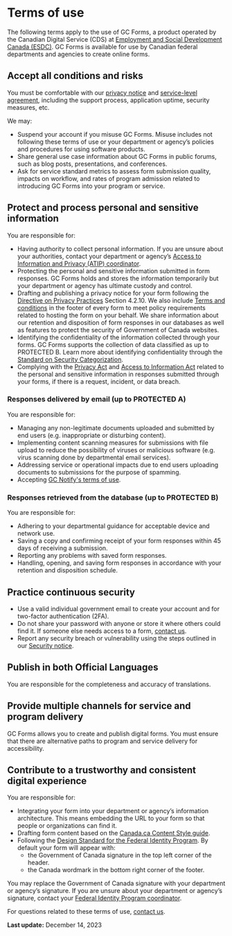 # Terms of use

The following terms apply to the use of GC Forms, a product operated by the Canadian Digital Service (CDS) at [Employment and Social Development Canada (ESDC)](https://www.canada.ca/en/employment-social-development.html). GC Forms is available for use by Canadian federal departments and agencies to create online forms.

## Accept all conditions and risks

You must be comfortable with our [privacy notice](https://articles.alpha.canada.ca/forms-formulaires/privacy-notice-statement/) and [service-level agreement](/en/sla), including the support process, application uptime, security measures, etc.

We may:

- Suspend your account if you misuse GC Forms. Misuse includes not following these terms of use or your department or agency’s policies and procedures for using software products.
- Share general use case information about GC Forms in public forums, such as blog posts, presentations, and conferences.
- Ask for service standard metrics to assess form submission quality, impacts on workflow, and rates of program admission related to introducing GC Forms into your program or service.

## Protect and process personal and sensitive information

You are responsible for:

- Having authority to collect personal information. If you are unsure about your authorities, contact your department or agency’s [Access to Information and Privacy (ATIP) coordinator](https://www.tbs-sct.canada.ca/ap/atip-aiprp/coord-eng.asp).
- Protecting the personal and sensitive information submitted in form responses. GC Forms holds and stores the information temporarily but your department or agency has ultimate custody and control.
- Drafting and publishing a privacy notice for your form following the [Directive on Privacy Practices](https://www.tbs-sct.canada.ca/pol/doc-eng.aspx?id=18309) Section 4.2.10. We also include [Terms and conditions](/en/terms-and-conditions) in the footer of every form to meet policy requirements related to hosting the form on your behalf. We share information about our retention and disposition of form responses in our databases as well as features to protect the security of Government of Canada websites.
- Identifying the confidentiality of the information collected through your forms. GC Forms supports the collection of data classified as up to PROTECTED B. Learn more about identifying confidentiality through the [Standard on Security Categorization](https://www.tbs-sct.canada.ca/pol/doc-eng.aspx?id=32614).
- Complying with the [Privacy Act](https://laws-lois.justice.gc.ca/eng/acts/p-21/) and [Access to Information Act](https://laws-lois.justice.gc.ca/eng/acts/a-1/) related to the personal and sensitive information in responses submitted through your forms, if there is a request, incident, or data breach.

### Responses delivered by email (up to PROTECTED A)

You are responsible for:

- Managing any non-legitimate documents uploaded and submitted by end users (e.g. inappropriate or disturbing content).
- Implementing content scanning measures for submissions with file upload to reduce the possibility of viruses or malicious software (e.g. virus scanning done by departmental email services).
- Addressing service or operational impacts due to end users uploading documents to submissions for the purpose of spamming.
- Accepting [GC Notify's terms of use](https://notification.canada.ca/terms).

### Responses retrieved from the database (up to PROTECTED B)

You are responsible for:

- Adhering to your departmental guidance for acceptable device and network use.
- Saving a copy and confirming receipt of your form responses within 45 days of receiving a submission.
- Reporting any problems with saved form responses.
- Handling, opening, and saving form responses in accordance with your retention and disposition schedule.

## Practice continuous security

- Use a valid individual government email to create your account and for two-factor authentication (2FA).
- Do not share your password with anyone or store it where others could find it. If someone else needs access to a form, [contact us](/en/support).
- Report any security breach or vulnerability using the steps outlined in our [Security notice](https://digital.canada.ca/security-notice/).

## Publish in both Official Languages

You are responsible for the completeness and accuracy of translations.

## Provide multiple channels for service and program delivery

GC Forms allows you to create and publish digital forms. You must ensure that there are alternative paths to program and service delivery for accessibility.

## Contribute to a trustworthy and consistent digital experience

You are responsible for:

- Integrating your form into your department or agency’s information architecture. This means embedding the URL to your form so that people or organizations can find it.
- Drafting form content based on the [Canada.ca Content Style guide](https://www.canada.ca/en/treasury-board-secretariat/services/government-communications/canada-content-style-guide.html).
- Following the [Design Standard for the Federal Identity Program](https://www.canada.ca/en/treasury-board-secretariat/services/government-communications/design-standard.html). By default your form will appear with:
  - the Government of Canada signature in the top left corner of the header.
  - the Canada wordmark in the bottom right corner of the footer.

You may replace the Government of Canada signature with your department or agency’s signature. If you are unsure about your department or agency’s signature, contact your [Federal Identity Program coordinator](https://www.tbs-sct.canada.ca/ap/fip-pcim/coord-eng.asp).

For questions related to these terms of use, [contact us](/en/contact).

**Last update:** December 14, 2023
